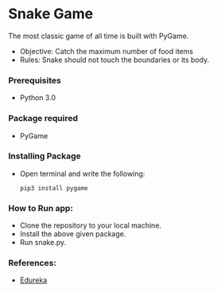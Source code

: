 # Snake Game
The most classic game of all time is built with PyGame.
* Objective: Catch the maximum number of food items
* Rules: Snake should not touch the boundaries or its body.

### Prerequisites
* Python 3.0

### Package required
* PyGame

### Installing Package
* Open terminal and write the following:
    ```
    pip3 install pygame
    ```    
### How to Run app:
* Clone the repository to your local machine.
* Install the above given package.
* Run snake.py.

### References:
* [Edureka](https://www.edureka.co/blog/snake-game-with-pygame/)
